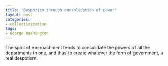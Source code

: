 ```yaml
---
title: 'Despotism through consolidation of power'
layout: post
categories:
- collectivization
tags:
- George Washington
---
```


The spirit of encroachment tends to consolidate the powers of all the departments in one, and thus to create whatever the form of government, a real despotism.